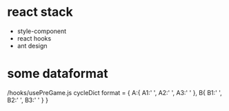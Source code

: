 # react stack
- style-component
- react hooks
- ant design


# some dataformat
/hooks/usePreGame.js
cycleDict format = {
        A:{
            A1:' ',
            A2:' ',
            A3:' '
        },
        B{
            B1:' ',
            B2:' ',
            B3:' '
        }
    }